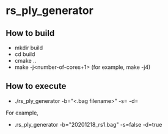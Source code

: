 # rs_ply_generator

## How to build

* mkdir build
* cd build
* cmake ..
* make -j\<number-of-cores+1\> (for example, make -j4)

## How to execute

* ./rs_ply_generator -b="\<.bag filename\>" -s=<Boolean value> -d=<Boolean value>

For example,

* .rs_ply_generator -b="20201218_rs1.bag" -s=false -d=true
